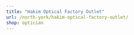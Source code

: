 ```yaml
---
title: "Hakim Optical Factory Outlet"
url: /north-york/hakim-optical-factory-outlet/
shop: optician
---
```

